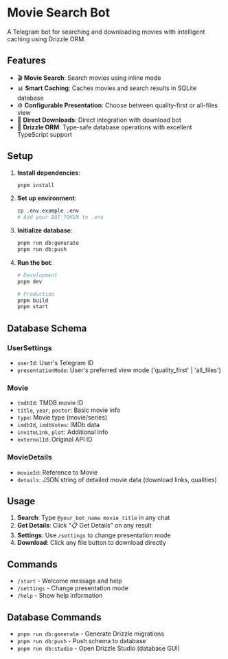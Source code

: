 # Movie Search Bot

A Telegram bot for searching and downloading movies with intelligent caching using Drizzle ORM.

## Features

- 🎬 **Movie Search**: Search movies using inline mode
- 📊 **Smart Caching**: Caches movies and search results in SQLite database
- ⚙️ **Configurable Presentation**: Choose between quality-first or all-files view
- 🔗 **Direct Downloads**: Direct integration with download bot
- 💾 **Drizzle ORM**: Type-safe database operations with excellent TypeScript support

## Setup

1. **Install dependencies**:
   ```bash
   pnpm install
   ```

2. **Set up environment**:
   ```bash
   cp .env.example .env
   # Add your BOT_TOKEN to .env
   ```

3. **Initialize database**:
   ```bash
   pnpm run db:generate
   pnpm run db:push
   ```

4. **Run the bot**:
   ```bash
   # Development
   pnpm dev
   
   # Production
   pnpm build
   pnpm start
   ```

## Database Schema

### UserSettings
- `userId`: User's Telegram ID
- `presentationMode`: User's preferred view mode ('quality_first' | 'all_files')

### Movie
- `tmdbId`: TMDB movie ID
- `title`, `year`, `poster`: Basic movie info
- `type`: Movie type (movie/series)
- `imdbId`, `imdbVotes`: IMDb data
- `inviteLink`, `plot`: Additional info
- `externalId`: Original API ID

### MovieDetails
- `movieId`: Reference to Movie
- `details`: JSON string of detailed movie data (download links, qualities)

## Usage

1. **Search**: Type `@your_bot_name movie_title` in any chat
2. **Get Details**: Click "📋 Get Details" on any result
3. **Settings**: Use `/settings` to change presentation mode
4. **Download**: Click any file button to download directly

## Commands

- `/start` - Welcome message and help
- `/settings` - Change presentation mode
- `/help` - Show help information

## Database Commands

- `pnpm run db:generate` - Generate Drizzle migrations
- `pnpm run db:push` - Push schema to database
- `pnpm run db:studio` - Open Drizzle Studio (database GUI) 